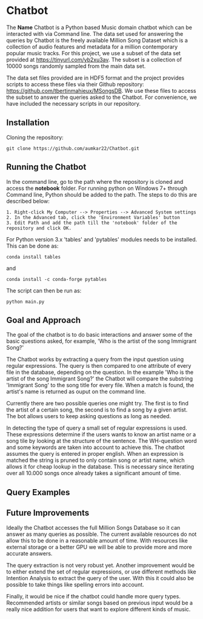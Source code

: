 # Chatbot

The **Name** Chatbot is a Python based Music domain chatbot which can be interacted with via Command line. The data set used for answering the queries by Chatbot is the freely available Million Song Dataset which is a collection of audio features and metadata for a million contemporary popular music tracks. For this project, we use a subset of the data set provided at https://tinyurl.com/yb2xu3av. The subset is a collection of 10000 songs randomly sampled from the main data set.

The data set files provided are in HDF5 format and the project provides scripts to access these files via their Github repository: https://github.com/tbertinmahieux/MSongsDB. We use these files to access the subset to answer the queries asked to the Chatbot. For convenience, we have included the necessary scripts in our repository.

## Installation

Cloning the repository:

```
git clone https://github.com/aumkar22/Chatbot.git
```

## Running the Chatbot

In the command line, go to the path where the repository is cloned and access the **notebook** folder. For running python on Windows 7+ through Command line, Python should be added to the path. The steps to do this are described below:

```
1. Right-click My Computer --> Properties --> Advanced System settings
2. In the Advanced tab, click the 'Environment Variables' button
3. Edit Path and add the path till the 'notebook' folder of the repository and click OK.
```
For Python version 3.x 'tables' and 'pytables' modules needs to be installed. This can be done as:

```
conda install tables 

```
and 

```
conda install -c conda-forge pytables

```

The script can then be run as:

```
python main.py
```

## Goal and Approach

The goal of the chatbot is to do basic interactions and answer some of the basic questions asked, for example, 'Who is the artist of the song Immigrant Song?'

The Chatbot works by extracting a query from the input question using regular expressions. The query is then compared to one attribute of every file in the database, depending on the question. In the example 'Who is the artist of the song Immigrant Song?' the Chatbot will compare the substring 'Immigrant Song' to the song title for every file. When a match is found, the artist's name is returned as ouput on the command line. 

Currently there are two possible queries one might try. The first is to find the artist of a certain song, the second is to find a song by a given artist. The bot allows users to keep asking questions as long as needed. 

In detecting the type of query a small set of regular expressions is used. These expressions determine if the users wants to know an artist name or a song tile by looking at the structure of the sentence. The WH-question word and some keywords are taken into account to achieve this. The chatbot assumes the query is entered in proper english. When an expression is matched the string is pruned to only contain song or artist name, which allows it for cheap lookup in the database. This is necessary since iterating over all 10.000 songs once already takes a significant amount of time. 

## Query Examples

## Future Improvements

Ideally the Chatbot accesses the full Million Songs Database so it can answer as many queries as possible. The current available resources do not allow this to be done in a reasonable amount of time. With resources like external storage or a better GPU we will be able to provide more and more accurate answers. 

The query extraction is not very robust yet. Another improvement would be to either extend the set of regular expressions, or use different methods like Intention Analysis to extract the query of the user. With this it could also be possible to take things like spelling errors into account. 

Finally, it would be nice if the chatbot could handle more query types. Recommended artists or similar songs based on previous input would be a really nice addition for users that want to explore different kinds of music. 
